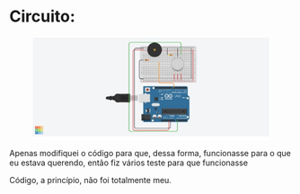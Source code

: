 <h1>Circuito:</h1>

<figure>
   <img src="/circuito_arduino_2.png" alt="circuito_arduino_2.png" style="justify-content: center; display: flex; align-items: center;">
</figure>
<p>Apenas modifiquei o código para que, dessa forma, funcionasse para o que eu estava querendo, então fiz vários teste para que funcionasse</p>
<p>Código, a princípio, não foi totalmente meu.</p>